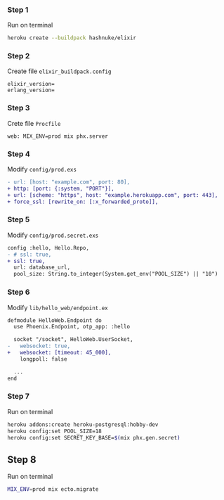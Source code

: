 ### Step 1
Run on terminal
```bash
heroku create --buildpack hashnuke/elixir
```

### Step 2
Create file `elixir_buildpack.config`
```
elixir_version=
erlang_version=
```

### Step 3
Crete file `Procfile`
```
web: MIX_ENV=prod mix phx.server
```

### Step 4
Modify `config/prod.exs`
```diff
- url: [host: "example.com", port: 80],
+ http: [port: {:system, "PORT"}],
+ url: [scheme: "https", host: "example.herokuapp.com", port: 443],
+ force_ssl: [rewrite_on: [:x_forwarded_proto]],
```

### Step 5
Modify `config/prod.secret.exs`
```diff
config :hello, Hello.Repo,
- # ssl: true,
+ ssl: true,
  url: database_url,
  pool_size: String.to_integer(System.get_env("POOL_SIZE") || "10")
```

### Step 6
Modify `lib/hello_web/endpoint.ex`
```diff
defmodule HelloWeb.Endpoint do
  use Phoenix.Endpoint, otp_app: :hello

  socket "/socket", HelloWeb.UserSocket,
-   websocket: true,
+   websocket: [timeout: 45_000],
    longpoll: false

  ...
end
```

### Step 7
Run on terminal
```bash
heroku addons:create heroku-postgresql:hobby-dev
heroku config:set POOL_SIZE=18
heroku config:set SECRET_KEY_BASE=$(mix phx.gen.secret)
```

## Step 8
Run on terminal
```bash
MIX_ENV=prod mix ecto.migrate
```
